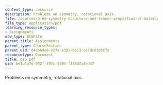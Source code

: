 ```yaml
---
content_type: resource
description: Problems on symmetry, rotational axis.
file: /courses/3-60-symmetry-structure-and-tensor-properties-of-materials-fall-2005/be1bfa7d952f497c3f04f388d7a3ed47_ps5.pdf
file_type: application/pdf
learning_resource_types:
- Assignments
ocw_type: OCWFile
parent_title: Assignments
parent_type: CourseSection
parent_uid: d4d664a8-427a-e381-6e13-ce7dc8100c7a
resourcetype: Document
title: ps5.pdf
uid: be1bfa7d-952f-497c-3f04-f388d7a3ed47
---
```

Problems on symmetry, rotational axis.

